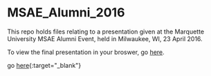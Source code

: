 # MSAE_Alumni_2016
This repo holds files relating to a presentation given at the Marquette University MSAE Alumni Event, held in Milwaukee, WI, 23 April 2016.

To view the final presentation in your broswer, go <a target="_blank" href="http://jameslamb.github.io/MSAE_Alumni_2016/index.html#1">here</a>.

go [here](http://jameslamb.github.io/MSAE_Alumni_2016/index.html#1){:target="_blank"}
